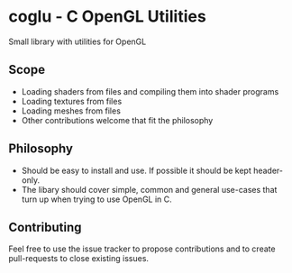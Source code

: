 # coglu - C OpenGL Utilities
Small library with utilities for OpenGL

## Scope
- Loading shaders from files and compiling them into shader programs
- Loading textures from files
- Loading meshes from files
- Other contributions welcome that fit the philosophy

## Philosophy
- Should be easy to install and use. If possible it should be kept header-only.
- The libary should cover simple, common and general use-cases that turn up when trying to use OpenGL in C.

## Contributing
Feel free to use the issue tracker to propose contributions and to create pull-requests to close existing issues.
